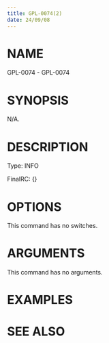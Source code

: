 ```yaml
---
title: GPL-0074(2)
date: 24/09/08
---
```


# NAME

GPL-0074 - GPL-0074

# SYNOPSIS

N/A.

# DESCRIPTION

Type: INFO

FinalRC: {}

# OPTIONS

This command has no switches.

# ARGUMENTS

This command has no arguments.

# EXAMPLES

# SEE ALSO
